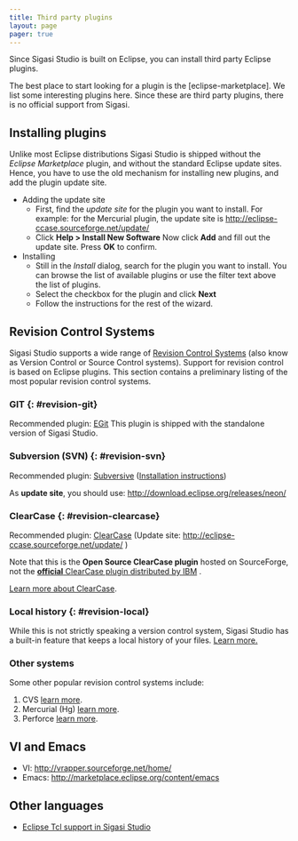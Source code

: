 ```yaml
---
title: Third party plugins
layout: page 
pager: true
---
```


Since Sigasi Studio is built on Eclipse, you can install third party Eclipse
plugins.

The best place to start looking for a plugin is the [eclipse-marketplace]. We list some interesting
plugins here. Since these are third party plugins, there is no official
support from Sigasi.

## Installing plugins

Unlike most Eclipse distributions Sigasi Studio is shipped without the *Eclipse Marketplace* plugin, and without the standard Eclipse update sites.
Hence, you have to use the old mechanism for installing new plugins, and add the plugin update site. 

* Adding the update site
    * First, find the *update site* for the plugin you want to install. For example: for the Mercurial plugin, the update site is <http://eclipse-ccase.sourceforge.net/update/>
    * Click **Help > Install New Software** Now click **Add** and fill out the update site. Press **OK** to confirm.
* Installing
    * Still in the *Install* dialog, search for the plugin you want to install. You can browse the list of available plugins or use the filter text above the list of plugins.
    * Select the checkbox for the plugin and click **Next**
    * Follow the instructions for the rest of the wizard.

## Revision Control Systems

Sigasi Studio supports a wide range of [Revision Control
Systems](http://en.wikipedia.org/wiki/Revision_control) (also know as
Version Control or Source Control systems). Support for revision control
is based on Eclipse plugins. This section contains a preliminary listing
of the most popular revision control systems.

### GIT {: #revision-git}

Recommended plugin: [EGit](http://www.eclipse.org/egit/)
This plugin is shipped with the standalone version of Sigasi Studio.

### Subversion (SVN) {: #revision-svn}

Recommended plugin: [Subversive](http://www.eclipse.org/subversive/) ([Installation instructions](https://www.eclipse.org/subversive/installation-instructions.php))

As **update site**, you should use: <http://download.eclipse.org/releases/neon/>


### ClearCase {: #revision-clearcase}

Recommended plugin:
[ClearCase](http://sourceforge.net/apps/mediawiki/eclipse-ccase/index.php?title=Main_Page)
(Update site: http://eclipse-ccase.sourceforge.net/update/ )

Note that this is the **Open Source ClearCase plugin** hosted on
SourceForge, not the [**official** ClearCase plugin distributed by
IBM](http://www.ibm.com/developerworks/rational/downloads/07/cc_eclipse3_2/clearcase_plugins.html)
.

[Learn more about
ClearCase](http://www.ibm.com/developerworks/rational/downloads/07/cc_eclipse3_2/clearcase_plugins.html).

### Local history {: #revision-local}

While this is not strictly speaking a version control system, Sigasi Studio has
a built-in feature that keeps a local history of your files. 
[Learn
more.](http://help.eclipse.org/helios/index.jsp?topic=%2Forg.eclipse.platform.doc.user%2FgettingStarted%2Fqs-55.htm)

### Other systems

Some other popular revision control systems include:

1.  CVS [learn more](http://www.eclipse.org/eclipse/platform-cvs/).
2.  Mercurial (Hg) [learn
    more](http://marketplace.eclipse.org/content/mercurialeclipse-was-hgeclipse).
3.  Perforce [learn
    more](http://www.perforce.com/product/components/eclipse_plugin).

## VI and Emacs

+ VI: <http://vrapper.sourceforge.net/home/>
+ Emacs: <http://marketplace.eclipse.org/content/emacs>

## Other languages

* [Eclipse Tcl support in Sigasi Studio](/tech/eclipse_tcl_support_in_sigasi.html)
